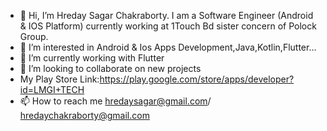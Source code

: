 - 👋 Hi, I’m Hreday Sagar Chakraborty. I am a Software Engineer (Android & IOS Platform) currently working at 1Touch Bd sister concern of Polock Group.
- 👀 I’m interested in Android & Ios Apps Development,Java,Kotlin,Flutter...
- 🌱 I’m currently working with Flutter 
- 💞️ I’m looking to collaborate on new projects
- My Play Store Link:https://play.google.com/store/apps/developer?id=LMGI+TECH
- 📫 How to reach me hredaysagar@gmail.com/ hredaychakraborty@gmail.com

<!---
HredayTheDev/HredayTheDev is a ✨ special ✨ repository because its `README.md` (this file) appears on your GitHub profile.
You can click the Preview link to take a look at your changes.
--->
